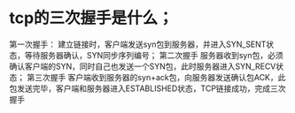 # tcp的三次握手是什么；
  第一次握手：
    建立链接时，客户端发送syn包到服务器，并进入SYN_SENT状态，等待服务器确认，SYN同步序列编号；
  第二次握手
    服务器收到syn包，必须确认客户端的SYN，同时自己也发送一个SYN包，此时服务器进入SYN_RECV状态；
  第三次握手
    客户端收到服务器的syn+ack包，向服务器发送确认包ACK，此包发送完毕，客户端和服务器进入ESTABLISHED状态，TCP链接成功，完成三次握手